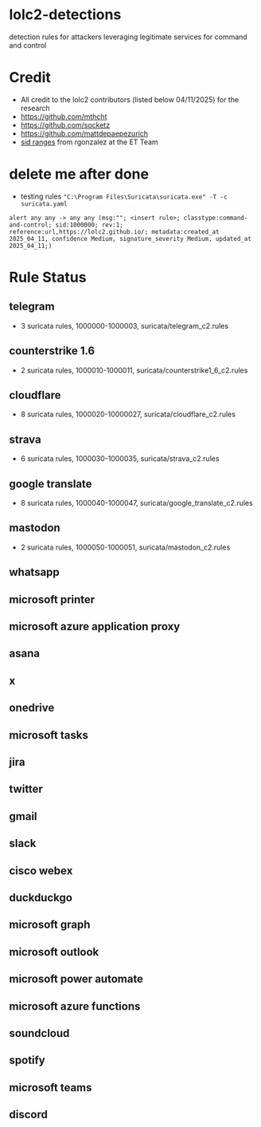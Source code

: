 # lolc2-detections
detection rules for attackers leveraging legitimate services for command and control

# Credit
- All credit to the lolc2 contributors (listed below 04/11/2025) for the research
- https://github.com/mthcht
- https://github.com/socketz
- https://github.com/mattdepaepezurich
- [sid ranges](https://community.emergingthreats.net/t/signature-id-allocation-ranges/491) from rgonzalez at the ET Team

# delete me after done
- testing rules `"C:\Program Files\Suricata\suricata.exe" -T -c suricata.yaml`
```
alert any any -> any any (msg:""; <insert rule>; classtype:command-and-control; sid:1000000; rev:1; reference:url,https://lolc2.github.io/; metadata:created_at 2025_04_11, confidence Medium, signature_severity Medium, updated_at 2025_04_11;)
```

# Rule Status
## telegram
- 3 suricata rules, 1000000-1000003, suricata/telegram_c2.rules

## counterstrike 1.6
- 2 suricata rules, 1000010-1000011, suricata/counterstrike1_6_c2.rules

## cloudflare
- 8 suricata rules, 1000020-10000027, suricata/cloudflare_c2.rules

## strava
- 6 suricata rules, 1000030-1000035, suricata/strava_c2.rules

## google translate
- 8 suricata rules, 1000040-1000047, suricata/google_translate_c2.rules

## mastodon
- 2 suricata rules, 1000050-1000051, suricata/mastodon_c2.rules

## whatsapp


## microsoft printer


## microsoft azure application proxy


## asana


## x


## onedrive


## microsoft tasks


## jira


## twitter


## gmail


## slack


## cisco webex


## duckduckgo


## microsoft graph


## microsoft outlook


## microsoft power automate


## microsoft azure functions


## soundcloud


## spotify


## microsoft teams


## discord
